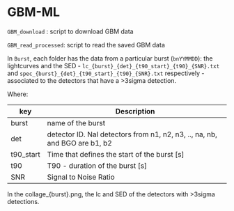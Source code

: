 # GBM-ML

`GBM_download` : script to download GBM data

`GBM_read_processed`: script to read the saved GBM data

In `Burst`, each folder has the data from a particular burst (`bnYYMMDD`): the lightcurves and the SED  - `lc_{burst}_{det}_{t90_start}_{t90}_{SNR}.txt`
and `spec_{burst}_{det}_{t90_start}_{t90}_{SNR}.txt` respectively - associated to the detectors that have a >3sigma detection. 

Where:

| key | Description |
| --- | ----------- |
| burst | name of the burst |
| det | detector ID. NaI detectors from n1, n2, n3, .., na, nb, and BGO are b1, b2|
| t90_start | Time that defines the start of the burst [s] |
| t90 | T90 - duration of the burst [s] |
| SNR | Signal to Noise Ratio  |

In the collage_{burst}.png, the lc and SED of the detectors with >3sigma detections.
